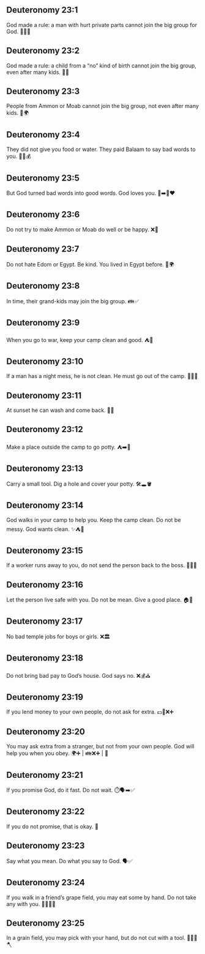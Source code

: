 ## Deuteronomy 23:1
God made a rule: a man with hurt private parts cannot join the big group for God. 🚫🙅‍♂️
## Deuteronomy 23:2
God made a rule: a child from a “no” kind of birth cannot join the big group, even after many kids. 🚫👶
## Deuteronomy 23:3
People from Ammon or Moab cannot join the big group, not even after many kids. 🚫🌍
## Deuteronomy 23:4
They did not give you food or water. They paid Balaam to say bad words to you. 🍞🚱💰
## Deuteronomy 23:5
But God turned bad words into good words. God loves you. 🙂➡️🙂❤️
## Deuteronomy 23:6
Do not try to make Ammon or Moab do well or be happy. ❌🤝
## Deuteronomy 23:7
Do not hate Edom or Egypt. Be kind. You lived in Egypt before. 🤝🌍
## Deuteronomy 23:8
In time, their grand-kids may join the big group. 👪✅
## Deuteronomy 23:9
When you go to war, keep your camp clean and good. ⛺️🧼
## Deuteronomy 23:10
If a man has a night mess, he is not clean. He must go out of the camp. 🌙🚶‍♂️
## Deuteronomy 23:11
At sunset he can wash and come back. 🌅🛁
## Deuteronomy 23:12
Make a place outside the camp to go potty. ⛺️➡️🚻
## Deuteronomy 23:13
Carry a small tool. Dig a hole and cover your potty. 🛠️🕳️🪣
## Deuteronomy 23:14
God walks in your camp to help you. Keep the camp clean. Do not be messy. God wants clean. ✨⛺️🙏
## Deuteronomy 23:15
If a worker runs away to you, do not send the person back to the boss. 🏃‍♂️🛑
## Deuteronomy 23:16
Let the person live safe with you. Do not be mean. Give a good place. 🏠🙂
## Deuteronomy 23:17
No bad temple jobs for boys or girls. ❌🏛️
## Deuteronomy 23:18
Do not bring bad pay to God’s house. God says no. ❌💰⛪
## Deuteronomy 23:19
If you lend money to your own people, do not ask for extra. 💵🤝❌➕
## Deuteronomy 23:20
You may ask extra from a stranger, but not from your own people. God will help you when you obey. 🌍➕ | 👪❌➕ | 🙌
## Deuteronomy 23:21
If you promise God, do it fast. Do not wait. ⏱️🗣️➡️✅
## Deuteronomy 23:22
If you do not promise, that is okay. 🙂
## Deuteronomy 23:23
Say what you mean. Do what you say to God. 🗣️✅
## Deuteronomy 23:24
If you walk in a friend’s grape field, you may eat some by hand. Do not take any with you. 🍇🤲❌🧺
## Deuteronomy 23:25
In a grain field, you may pick with your hand, but do not cut with a tool. 🌾🤲❌🪓
